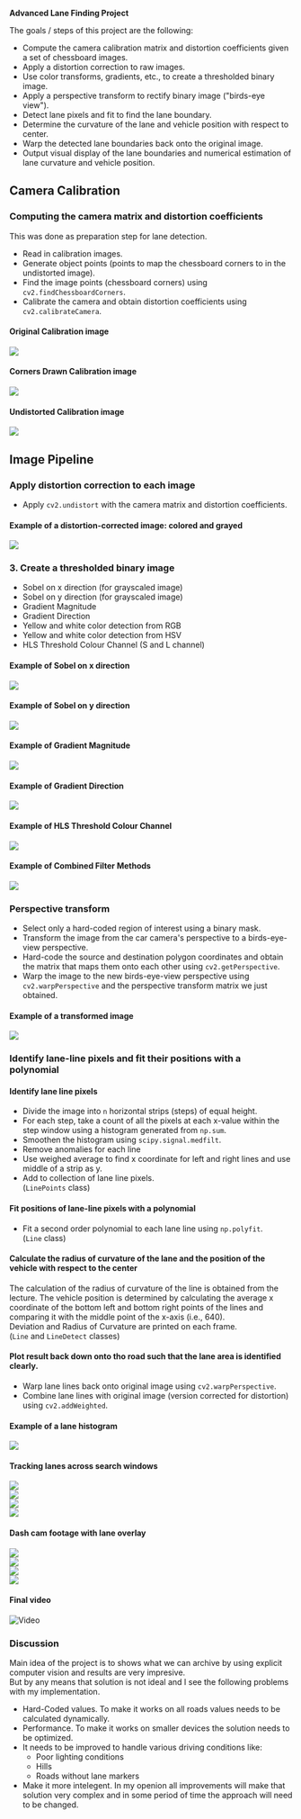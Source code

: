 **Advanced Lane Finding Project**

The goals / steps of this project are the following:

* Compute the camera calibration matrix and distortion coefficients given a set of chessboard images.
* Apply a distortion correction to raw images.
* Use color transforms, gradients, etc., to create a thresholded binary image.
* Apply a perspective transform to rectify binary image ("birds-eye view").
* Detect lane pixels and fit to find the lane boundary.
* Determine the curvature of the lane and vehicle position with respect to center.
* Warp the detected lane boundaries back onto the original image.
* Output visual display of the lane boundaries and numerical estimation of lane curvature and vehicle position.


## Camera Calibration

### Computing the camera matrix and distortion coefficients

This was done as preparation step for lane detection.
* Read in calibration images.
* Generate object points (points to map the chessboard corners to in the undistorted image).
* Find the image points (chessboard corners) using `cv2.findChessboardCorners`.
* Calibrate the camera and obtain distortion coefficients using `cv2.calibrateCamera`.

#### Original Calibration image  
![](camera_cal/calibration2.jpg)
#### Corners Drawn Calibration image
![](saved_images/corners/calibration2.jpg)
#### Undistorted Calibration image
![](saved_images/undistorted/calibration2.jpg)

## Image Pipeline

### Apply distortion correction to each image

* Apply `cv2.undistort` with the camera matrix and distortion coefficients. 

#### Example of a distortion-corrected image: colored and grayed
![](saved_images/undistorted_sample.png)

### 3. Create a thresholded binary image

* Sobel on x direction (for grayscaled image)
* Sobel on y direction (for grayscaled image)
* Gradient Magnitude
* Gradient Direction
* Yellow and white color detection from RGB
* Yellow and white color detection from HSV
* HLS Threshold Colour Channel (S and L channel)

#### Example of Sobel on x direction  
![](saved_images/sobel_x_sample.png)  
#### Example of Sobel on y direction  
![](saved_images/sobel_y_sample.png)
#### Example of Gradient Magnitude   
![](saved_images/magnitude_sample.png)  
#### Example of Gradient Direction  
![](saved_images/direction_sample.png)  
#### Example of HLS Threshold Colour Channel  
![](saved_images/hls_sample.png)  
#### Example of Combined Filter Methods
![](saved_images/thresholding_sample.png) 

### Perspective transform

* Select only a hard-coded region of interest using a binary mask.
* Transform the image from the car camera's perspective to a birds-eye-view perspective.
* Hard-code the source and destination polygon coordinates and obtain the matrix that maps them onto each other using `cv2.getPerspective`.
* Warp the image to the new birds-eye-view perspective using `cv2.warpPerspective` and the perspective transform matrix we just obtained.
#### Example of a transformed image
![](saved_images/warp_sample.png) 

### Identify lane-line pixels and fit their positions with a polynomial

#### Identify lane line pixels

* Divide the image into `n` horizontal strips (steps) of equal height.
* For each step, take a count of all the pixels at each x-value within the step window using a histogram generated from `np.sum`.
* Smoothen the histogram using `scipy.signal.medfilt`.
* Remove anomalies for each line
* Use weighed average to find x coordinate for left and right lines and use middle of a strip as y.
* Add to collection of lane line pixels.  
(`LinePoints` class)

#### Fit positions of lane-line pixels with a polynomial

* Fit a second order polynomial to each lane line using `np.polyfit`.  
(`Line` class)

#### Calculate the radius of curvature of the lane and the position of the vehicle with respect to the center

The calculation of the radius of curvature of the line is obtained from the lecture. The vehicle position is determined by calculating the average x coordinate of the bottom left and bottom right points of the lines and comparing it with the middle point of the x-axis (i.e., 640).  
Deviation and Radius of Curvature are printed on each frame.  
(`Line` and `LineDetect` classes)  

#### Plot result back down onto tho road such that the lane area is identified clearly.

* Warp lane lines back onto original image using `cv2.warpPerspective`.
* Combine lane lines with original image (version corrected for distortion) using `cv2.addWeighted`.  

#### Example of a lane histogram
![](saved_images/lane_histogram.png) 

#### Tracking lanes across search windows
![](saved_images/tracking/test1.png)  
![](saved_images/tracking/test2.png)  
![](saved_images/tracking/test3.png)  
![](saved_images/tracking/test4.png)  

#### Dash cam footage with lane overlay

![](saved_images/tracking/test1-f.png)  
![](saved_images/tracking/test2-f.png)  
![](saved_images/tracking/test3-f.png)  
![](saved_images/tracking/test6-f.png)  

#### Final video

![Video](vid.gif?raw=true)


### Discussion

Main idea of the project is to shows what we can archive by using explicit computer vision and results are very impresive.  
But by any means that solution is not ideal and I see the following problems with my implementation.  
* Hard-Coded values. To make it works on all roads values needs to be calculated dynamically.
* Performance. To make it works on smaller devices the solution needs to be optimized.
* It needs to be improved to handle various driving conditions like: 
  - Poor lighting conditions
  - Hills
  - Roads without lane markers
* Make it more intelegent. In my openion all improvements will make that solution very complex and in some period of time the approach will need to be changed.
